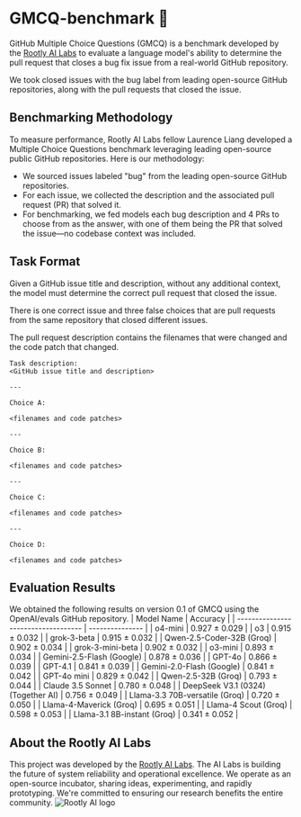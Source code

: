 
# GMCQ-benchmark 🧪
GitHub Multiple Choice Questions (GMCQ) is a benchmark developed by the [Rootly AI Labs](https://labs.rootly.ai/) to evaluate a language model's ability to determine the pull request that closes a bug fix issue from a real-world GitHub repository.

We took closed issues with the bug label from leading open-source GitHub repositories, along with the pull requests that closed the issue. 

## Benchmarking Methodology

To measure performance, Rootly AI Labs fellow Laurence Liang developed a Multiple Choice Questions benchmark leveraging leading open-source public GitHub repositories. Here is our methodology:

-   We sourced issues labeled "bug" from the leading open-source GitHub repositories.
-   For each issue, we collected the description and the associated pull request (PR) that solved it.
-   For benchmarking, we fed models each bug description and 4 PRs to choose from as the answer, with one of them being the PR that solved the issue—no codebase context was included.

## Task Format

Given a GitHub issue title and description, without any additional context, the model must determine the correct pull request that closed the issue.

There is one correct issue and three false choices that are pull requests from the same repository that closed different issues.

The pull request description contains the filenames that were changed and the code patch that changed.

```
Task description:
<GitHub issue title and description>

---

Choice A:

<filenames and code patches>

---

Choice B:

<filenames and code patches>

---

Choice C:

<filenames and code patches>

---

Choice D:

<filenames and code patches>

```

## Evaluation Results

We obtained the following results on version 0.1 of GMCQ using the OpenAI/evals GitHub repository.
| Model Name                          | Accuracy        |
| ----------------------------------- | --------------- |
| o4-mini                             | 0.927 ± 0.029   |
| o3                                  | 0.915 ± 0.032   |
| grok-3-beta                         | 0.915 ± 0.032   |
| Qwen-2.5-Coder-32B (Groq)           | 0.902 ± 0.034   |
| grok-3-mini-beta                    | 0.902 ± 0.032   |
| o3-mini                             | 0.893 ± 0.034   |
| Gemini-2.5-Flash (Google)           | 0.878 ± 0.036   |
| GPT-4o                              | 0.866 ± 0.039   |
| GPT-4.1                             | 0.841 ± 0.039   |
| Gemini-2.0-Flash (Google)           | 0.841 ± 0.042   |
| GPT-4o mini                         | 0.829 ± 0.042   |
| Qwen-2.5-32B (Groq)                 | 0.793 ± 0.044   |
| Claude 3.5 Sonnet                   | 0.780 ± 0.048   |
| DeepSeek V3.1 (0324) (Together AI)  | 0.756 ± 0.049   |
| Llama-3.3 70B-versatile (Groq)      | 0.720 ± 0.050   |
| Llama-4-Maverick (Groq)             | 0.695 ± 0.051   |
| Llama-4 Scout (Groq)                | 0.598 ± 0.053   |
| Llama-3.1 8B-instant (Groq)         | 0.341 ± 0.052   |


## About the Rootly AI Labs
This project was developed by the [Rootly AI Labs](https://labs.rootly.ai/). The AI Labs is building the future of system reliability and operational excellence. We operate as an open-source incubator, sharing ideas, experimenting, and rapidly prototyping. We're committed to ensuring our research benefits the entire community.
![Rootly AI logo](https://github.com/Rootly-AI-Labs/EventOrOutage/raw/main/rootly-ai.png)
